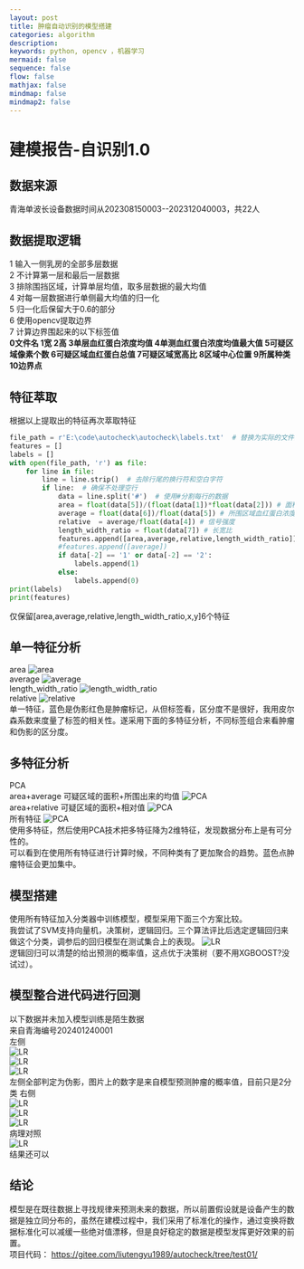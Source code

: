 ```yaml
---
layout: post
title: 肿瘤自动识别的模型搭建
categories: algorithm
description: 
keywords: python, opencv ，机器学习
mermaid: false
sequence: false
flow: false
mathjax: false
mindmap: false
mindmap2: false
---
```

# 建模报告-自识别1.0  
## 数据来源  
青海单波长设备数据时间从202308150003--202312040003，共22人
## 数据提取逻辑
1 输入一侧乳房的全部多层数据    
2 不计算第一层和最后一层数据  
3 排除围挡区域，计算单层均值，取多层数据的最大均值  
4 对每一层数据进行单侧最大均值的归一化  
5 归一化后保留大于0.6的部分  
6 使用opencv提取边界  
7 计算边界围起来的以下标签值  
**0文件名 1宽 2高 3单层血红蛋白浓度均值 4单测血红蛋白浓度均值最大值 5可疑区域像素个数 6可疑区域血红蛋白总值 7可疑区域宽高比  8区域中心位置 9所属种类 10边界点**
## 特征萃取
根据以上提取出的特征再次萃取特征  
```python
file_path = r'E:\code\autocheck\autocheck\labels.txt'  # 替换为实际的文件路径
features = []
labels = []
with open(file_path, 'r') as file:
    for line in file:
        line = line.strip()  # 去除行尾的换行符和空白字符
        if line:  # 确保不处理空行
            data = line.split('#')  # 使用#分割每行的数据
            area = float(data[5])/(float(data[1])*float(data[2])) # 面积指数，感兴趣区域围起来的像素个数除以图像像素个数
            average = float(data[6])/float(data[5]) # 所围区域血红蛋白浓度均值
            relative  = average/float(data[4]) # 信号强度
            length_width_ratio = float(data[7]) # 长宽比
            features.append([area,average,relative,length_width_ratio])
            #features.append([average])
            if data[-2] == '1' or data[-2] == '2':
                labels.append(1) 
            else:
                labels.append(0) 
print(labels)
print(features)
```
仅保留[area,average,relative,length_width_ratio,x,y]6个特征
## 单一特征分析  
area
![area](/images/posts/Objectdetection/area.png)  
average
![average](/images/posts/Objectdetection/average.png)  
length_width_ratio
![length_width_ratio](/images/posts/Objectdetection/length_width_ratio.jpg)  
relative
![relative](/images/posts/Objectdetection/relative.jpg)   
单一特征，蓝色是伪影红色是肿瘤标记，从但标签看，区分度不是很好，我用皮尔森系数来度量了标签的相关性。遂采用下面的多特征分析，不同标签组合来看肿瘤和伪影的区分度。
## 多特征分析  
PCA  
area+average 可疑区域的面积+所围出来的均值
![PCA](/images/posts/Objectdetection/area_average.png)   
area+relative 可疑区域的面积+相对值
![PCA](/images/posts/Objectdetection/area_relative.png)   
所有特征
![PCA](/images/posts/Objectdetection/PCAall.png)   
使用多特征，然后使用PCA技术把多特征降为2维特征，发现数据分布上是有可分性的。  
可以看到在使用所有特征进行计算时候，不同种类有了更加聚合的趋势。蓝色点肿瘤特征会更加集中。 

## 模型搭建
使用所有特征加入分类器中训练模型，模型采用下面三个方案比较。  
我尝试了SVM支持向量机，决策树，逻辑回归。三个算法评比后选定逻辑回归来做这个分类，调参后的回归模型在测试集合上的表现。
![LR](/images/posts/Objectdetection/LR.jpg)   
逻辑回归可以清楚的给出预测的概率值，这点优于决策树（要不用XGBOOST?没试过）。

## 模型整合进代码进行回测
以下数据并未加入模型训练是陌生数据  
来自青海编号202401240001  
左侧  
![LR](/images/posts/Objectdetection/01.png)  
![LR](/images/posts/Objectdetection/02.png)  
![LR](/images/posts/Objectdetection/03.png)  
左侧全部判定为伪影，图片上的数字是来自模型预测肿瘤的概率值，目前只是2分类
右侧    
![LR](/images/posts/Objectdetection/10.png)  
![LR](/images/posts/Objectdetection/11.png)  
![LR](/images/posts/Objectdetection/12.png)  
病理对照  
![LR](/images/posts/Objectdetection/bl.png)  
结果还可以  
## 结论  
模型是在既往数据上寻找规律来预测未来的数据，所以前置假设就是设备产生的数据是独立同分布的，虽然在建模过程中，我们采用了标准化的操作，通过变换将数据标准化可以减缓一些绝对值漂移，但是良好稳定的数据是模型发挥更好效果的前置。  
项目代码：
https://gitee.com/liutengyu1989/autocheck/tree/test01/  